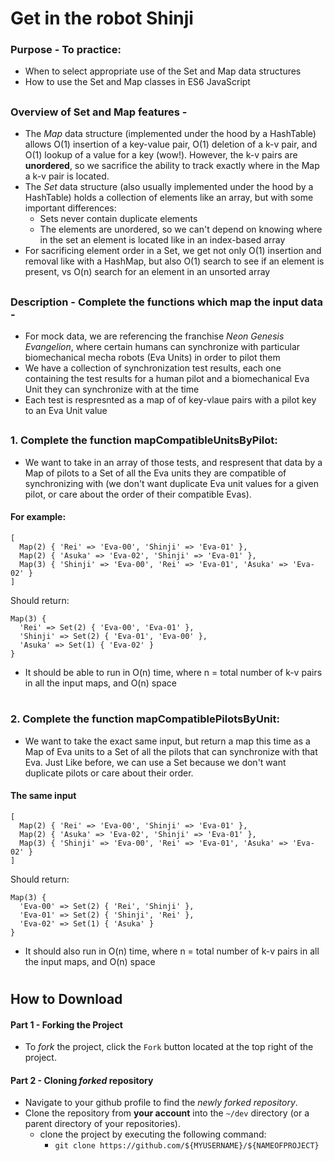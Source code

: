 # Get in the robot Shinji
### **Purpose** - To practice:
  * When to select appropriate use of the Set and Map data structures
  * How to use the Set and Map classes in ES6 JavaScript
  
  
##

### Overview of __Set__ and __Map__ features -
* The _Map_ data structure (implemented under the hood by a HashTable) allows O(1) insertion of a key-value pair, O(1) deletion of a k-v pair, and O(1) lookup of a value for a key (wow!). However, the k-v pairs are __unordered__, so we sacrifice the ability to track exactly where in the Map a k-v pair is located.
* The _Set_ data structure (also usually implemented under the hood by a HashTable) holds a collection of elements like an array, but with some important differences:
  * Sets never contain duplicate elements
  * The elements are unordered, so we can't depend on knowing where in the set an element is located like in an index-based array
* For sacrificing element order in a Set, we get not only O(1) insertion and removal like with a HashMap, but also O(1) search to see if an element is present, vs O(n) search for an element in an unsorted array   

##
### **Description** - Complete the functions which map the input data - 
* For mock data, we are referencing the franchise _Neon Genesis Evangelion_, where certain humans can synchronize with particular biomechanical mecha robots (Eva Units) in order to pilot them  
* We have a collection of synchronization test results, each one containing the test results for a human pilot and a biomechanical Eva Unit they can synchronize with at the time 
* Each test is respresnted as a map of of key-vlaue pairs with a pilot key to an Eva Unit value
##
### 1. Complete the function __mapCompatibleUnitsByPilot__:

* We want to take in an array of those tests, and respresent that data by a Map of pilots to a Set of all the Eva units they are compatible of synchronizing with (we don't want duplicate Eva unit values for a given pilot, or care about the order of their compatible Evas). 

#### For example:
``` 
[
  Map(2) { 'Rei' => 'Eva-00', 'Shinji' => 'Eva-01' },
  Map(2) { 'Asuka' => 'Eva-02', 'Shinji' => 'Eva-01' },
  Map(3) { 'Shinji' => 'Eva-00', 'Rei' => 'Eva-01', 'Asuka' => 'Eva-02' }
]
```

 Should return:
```
Map(3) {
  'Rei' => Set(2) { 'Eva-00', 'Eva-01' },
  'Shinji' => Set(2) { 'Eva-01', 'Eva-00' },
  'Asuka' => Set(1) { 'Eva-02' }
}
```
* It should be able to run in O(n) time, where n = total number of k-v pairs in all the input maps, and O(n) space 

#
### 2. Complete the function __mapCompatiblePilotsByUnit__:

* We want to take the exact same input, but return a map this time as a Map of Eva units to 
a Set of all the pilots that can synchronize with that Eva. Just Like before, we can use a Set because 
we don't want duplicate pilots or care about their order. 

#### The same input
```
[
  Map(2) { 'Rei' => 'Eva-00', 'Shinji' => 'Eva-01' },
  Map(2) { 'Asuka' => 'Eva-02', 'Shinji' => 'Eva-01' },
  Map(3) { 'Shinji' => 'Eva-00', 'Rei' => 'Eva-01', 'Asuka' => 'Eva-02' }
]
```
Should return:
```
Map(3) {
  'Eva-00' => Set(2) { 'Rei', 'Shinji' },
  'Eva-01' => Set(2) { 'Shinji', 'Rei' },
  'Eva-02' => Set(1) { 'Asuka' }
}
```
* It should also run in O(n) time, where n = total number of k-v pairs in all the input maps, and O(n) space  
 
#
## How to Download

#### Part 1 - Forking the Project
* To _fork_ the project, click the `Fork` button located at the top right of the project.


#### Part 2 - Cloning _forked_ repository
* Navigate to your github profile to find the _newly forked repository_.
* Clone the repository from **your account** into the `~/dev` directory (or a parent directory of your repositories).
  * clone the project by executing the following command:
    * `git clone https://github.com/${MYUSERNAME}/${NAMEOFPROJECT}`




